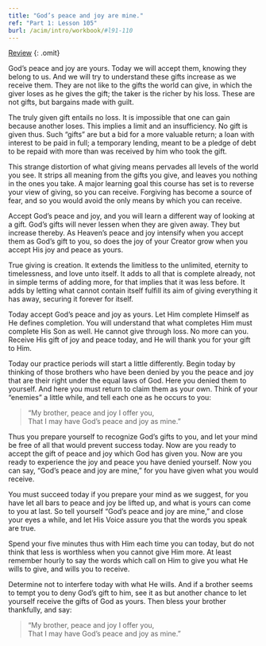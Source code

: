 ```yaml
---
title: "God’s peace and joy are mine."
ref: "Part 1: Lesson 105"
burl: /acim/intro/workbook/#l91-110
---
```


<a class="hide-review" href="/acim/workbook/l118/#l105">Review</a>
{: .omit}

God’s peace and joy are yours. Today we will accept them, knowing they
belong to us. And we will try to understand these gifts increase as we
receive them. They are not like to the gifts the world can give, in
which the giver loses as he gives the gift; the taker is the richer by
his loss. These are not gifts, but bargains made with guilt.

The truly given gift entails no loss. It is impossible that one can gain
because another loses. This implies a limit and an insufficiency. No
gift is given thus. Such “gifts” are but a bid for a more valuable
return; a loan with interest to be paid in full; a temporary lending,
meant to be a pledge of debt to be repaid with more than was received by
him who took the gift.

This strange distortion of what giving means pervades all levels of the
world you see. It strips all meaning from the gifts you give, and leaves
you nothing in the ones you take. A major learning goal this course has
set is to reverse your view of giving, so you can receive. Forgiving has
become a source of fear, and so you would avoid the only means by which
you can receive.

Accept God’s peace and joy, and you will learn a different way of
looking at a gift. God’s gifts will never lessen when they are given
away. They but increase thereby. As Heaven’s peace and joy intensify
when you accept them as God’s gift to you, so does the joy of your
Creator grow when you accept His joy and peace as yours.

True giving is creation. It extends the limitless to the unlimited,
eternity to timelessness, and love unto itself. It adds to all that is
complete already, not in simple terms of adding more, for that implies
that it was less before. It adds by letting what cannot contain itself
fulfill its aim of giving everything it has away, securing it forever
for itself.

Today accept God’s peace and joy as yours. Let Him complete Himself as
He defines completion. You will understand that what completes Him must
complete His Son as well. He cannot give through loss. No more can you.
Receive His gift of joy and peace today, and He will thank you for your
gift to Him.

Today our practice periods will start a little differently. Begin
today by thinking of those brothers who have been denied by you the
peace and joy that are their right under the equal laws of God. Here you
denied them to yourself. And here you must return to claim them as your
own. Think of your “enemies” a little while, and tell each one as he
occurs to you:

> “My brother, peace and joy I offer you,<br/>
> That I may have God’s peace and joy as mine.”

Thus you prepare yourself to recognize God’s gifts to you, and let your
mind be free of all that would prevent success today. Now are you ready
to accept the gift of peace and joy which God has given you. Now are you
ready to experience the joy and peace you have denied yourself. Now you
can say, “God’s peace and joy are mine,” for you have given what you
would receive.

You must succeed today if you prepare your mind as we suggest, for you
have let all bars to peace and joy be lifted up, and what is yours can
come to you at last. So tell yourself “God’s peace and joy are mine,”
and close your eyes a while, and let His Voice assure you that the words
you speak are true.

Spend your five minutes thus with Him each time you can today, but do
not think that less is worthless when you cannot give Him more. At least
remember hourly to say the words which call on Him to give you what He
wills to give, and wills you to receive.

Determine not to interfere today with what He wills. And if a brother
seems to tempt you to deny God’s gift to him, see it as but another
chance to let yourself receive the gifts of God as yours. Then bless your
brother thankfully, and say:

> “My brother, peace and joy I offer you,<br/>
> That I may have God’s peace and joy as mine.”

